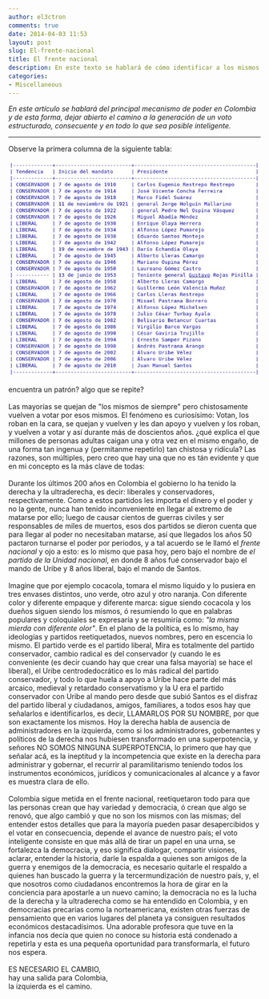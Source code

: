 ```yaml
---
author: el3ctron
comments: true
date: 2014-04-03 11:53
layout: post
slug: El-frente-nacional
title: El frente nacional
description: En este texto se hablará de cómo identificar a los mismos de siempre, y dar un voto inteligente.
categories:
- Miscellaneous
---
```


*En este artículo se hablará del principal mecanismo de poder en Colombia y de esta forma, dejar abierto el camino a la generación de un voto estructurado, consecuente y en todo lo que sea posible inteligente.*

<!-- more -->
---

Observe la primera columna de la siguiente tabla:

[![WordPress to Jekyll](/wp-content/uploads/por_tema/politica/historia.jpg)](//el3ctron.github.io/el-frente-nacional)

encuentra un patrón? algo que se repite?<br>
<br>
Las mayorías se quejan de "los mismos de siempre" pero chistosamente vuelven a votar por esos mismos. El fenómeno es curiosísimo: Votan, los roban en la cara, se quejan y vuelven y les dan apoyo y vuelven y los roban, y vuelven a votar y así durante más de doscientos años. ¿qué explica el que millones de personas adultas caigan una y otra vez en el mismo engaño, de una forma tan ingenua y (permitanme repetirlo) tan chistosa y ridícula? Las razones, son múltiples, pero creo que hay una que no es tán evidente y que en mi concepto es la más clave de todas:<br>
<br>
Durante los últimos 200 años en Colombia el gobierno lo ha tenido la derecha y la ultraderecha, es decir: liberales y conservadores, respectivamente. Como a estos partidos les importa el dinero y el poder y no la gente, nunca han tenido inconveniente en llegar al extremo de matarse por ello; luego de causar cientos de guerras civiles y ser responsables de miles de muertos, esos dos partidos se dieron cuenta que para llegar al poder no necesitaban matarse, así que llegados los años 50 pactaron turnarse el poder por periodos, y a tal acuerdo se le llamó el *frente nacional* y ojo a esto: es lo mismo que pasa hoy, pero bajo el nombre de *el partido de la Unidad nacional*, en donde 8 años fué conservador bajo el mando de Uribe y 8 años liberal, bajo el mando de Santos.<br>
<br>
Imagine que por ejemplo cocacola, tomara el mismo liquido y lo pusiera en tres envases distintos, uno verde, otro azul y otro naranja. Con diferente color y diferente empaque y diferente marca: sigue siendo cocacola y los dueños siguen siendo los mismos, ó resumiendo lo que en palabras populares y coloquiales se expresaría y se resumiría como: *"la misma mierda con diferente olor"*. En el plano de la política, es lo mismo, hay ideologías y partidos reetiquetados, nuevos nombres, pero en escencia lo mismo. El partido verde es el partido liberal, Mira es totalmente del partido conservador, cambio radical es del conservador (y cuando le es conveniente (es decir cuando hay que crear una falsa mayoría) se hace el liberal), el Uribe centrodedocrático es lo más radical del partido conservador, y todo lo que huela a apoyo a Uribe hace parte del más arcaico, medieval y retardado conservatismo y la U era el partido conservador con Uribe al mando pero desde que subió Santos es el disfraz del partido liberal y ciudadanos, amigos, familiares, a todos esos hay que señalarlos e identificarlos, es decir, LLAMARLOS POR SU NOMBRE, por que son exactamente los mismos. Hoy la derecha habla de ausencia de administradores en la izquierda, como si los administradores, gobernantes y políticos de la derecha nos hubiesen transformado en una superpotencia, y señores NO SOMOS NINGUNA SUPERPOTENCIA, lo primero que hay que señalar acá, es la ineptitud y la incompetencia que existe en la derecha para administrar y gobernar, el recurrir al paramilitarismo teniendo todos los instrumentos económicos, jurídicos y comunicacionales al alcance y a favor es muestra clara de ello.<br>
<br>
Colombia sigue metida en el frente nacional, reetiquetaron todo para que las personas crean que hay variedad y democracia, ó crean que algo se renovó, que algo cambió y que no son los mismos con las mismas; del entender estos detalles que para la mayoría pueden pasar desapercibidos y el votar en consecuencia, depende el avance de nuestro país; el voto inteligente consiste en que más allá de tirar un papel en una urna, se fortalezca la democracia, y eso significa dialogar, compartir visiones, aclarar, entender la historia, darle la espalda a quienes son amigos de la guerra y enemigos de la democracia, es necesario quitarle el respaldo a quienes han buscado la guerra y la tercermundización de nuestro país, y, el que nosotros como ciudadanos encontremos la hora de girar en la conciencia para apostarle a un nuevo camino; la democracia no es la lucha de la derecha y la ultraderecha como se ha entendido en Colombia, y en democracias precarias como la norteamericana, existen otras fuerzas de pensamiento que en varios lugares del planeta ya consiguen resultados económicos destacadísimos. Una adorable profesora que tuve en la infancia nos decía que quien no conoce su historia está condenado a repetirla y esta es una pequeña oportunidad para transformarla, el futuro nos espera.<br>
<br>
ES NECESARIO EL CAMBIO,<br>
hay una salida para Colombia,<br>
la izquierda es el camino.
